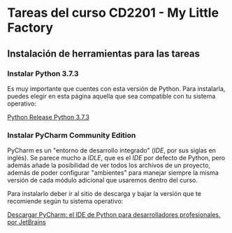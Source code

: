 # Tareas del curso CD2201 - My Little Factory

## Instalación de herramientas para las tareas

### Instalar Python 3.7.3

Es muy importante que cuentes con esta versión de Python. Para instalarla, puedes elegir en esta página aquella que sea compatible con tu sistema operativo:

[Python Release Python 3.7.3](https://www.python.org/downloads/release/python-373/)

### Instalar PyCharm Community Edition

PyCharm es un "entorno de desarrollo integrado" (*IDE*, por sus siglas en inglés). Se parece mucho a *IDLE*, que es el *IDE* por defecto de Python, pero además añade la posibilidad de ver todos los archivos de un proyecto, además de poder configurar "ambientes" para manejar siempre la misma versión de cada módulo adicional que usaremos dentro del curso.

Para instalarlo deber ir al sitio de descarga y bajar la versión que te recomiende según tu sistema operativo:

[Descargar PyCharm: el IDE de Python para desarrolladores profesionales, por JetBrains](https://www.jetbrains.com/es-es/pycharm/download/)
